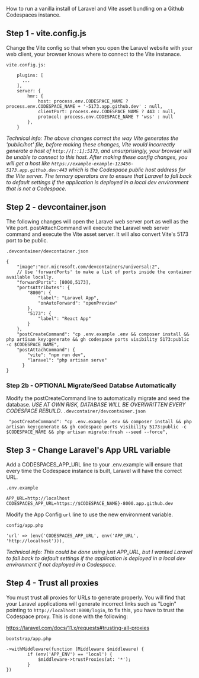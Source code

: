 How to run a vanilla install of Laravel and Vite asset bundling on a Github Codespaces instance.

## Step 1 - vite.config.js

Change the Vite config so that when you open the Laravel website with your web client, your browser knows where to connect to the Vite instanace.

`vite.config.js:`
```
    plugins: [
      ...
    ],
    server: {
        hmr: {
            host: process.env.CODESPACE_NAME ? process.env.CODESPACE_NAME + '-5173.app.github.dev' : null,
            clientPort: process.env.CODESPACE_NAME ? 443 : null,
            protocol: process.env.CODESPACE_NAME ? 'wss' : null
        },
    }
```

*Technical info: The above changes correct the way Vite generates the 'public/hot' file, before making these changes, Vite would incorrectly generate a host of `http://[::1]:5173`, and unsurprisingly, your browser will be unable to connect to this host. After making these config changes, you will get a host like `https://example-example-123456-5173.app.github.dev:443` which is the Codespace public host address for the Vite server. The ternary operators are to ensure that Laravel to fall back to default settings if the application is deployed in a local dev environment that is not a Codespace.*

## Step 2 - devcontainer.json

The following changes will open the Laravel web server port as well as the Vite port. postAttachCommand will execute the Laravel web server command and execute the Vite asset server. It will also convert Vite's 5173 port to be public.

`.devcontainer/devcontainer.json`
```
{
    "image":"mcr.microsoft.com/devcontainers/universal:2",
    // Use 'forwardPorts' to make a list of ports inside the container available locally.
    "forwardPorts": [8000,5173],
	"portsAttributes": {
		"8000": {
			"label": "Laravel App",
            "onAutoForward": "openPreview"
		},
		"5173": {
			"label": "React App"
		}
	},
    "postCreateCommand": "cp .env.example .env && composer install && php artisan key:generate && gh codespace ports visibility 5173:public -c $CODESPACE_NAME",
	"postAttachCommand": {
		"vite": "npm run dev",
		"laravel": "php artisan serve"
	  }
}
```

### Step 2b - OPTIONAL Migrate/Seed Databse Automatically

Modify the postCreateCommand line to automatically migrate and seed the database. *USE AT OWN RISK, DATABASE WILL BE OVERWRITTEN EVERY CODESPACE REBUILD*.
`.devcontainer/devcontainer.json`
```
 "postCreateCommand": "cp .env.example .env && composer install && php artisan key:generate && gh codespace ports visibility 5173:public -c $CODESPACE_NAME && php artisan migrate:fresh --seed --force",
```

## Step 3 - Change Laravel's App URL variable

Add a CODESPACES_APP_URL line to your .env.example will ensure that every time the Codespace instance is built, Laravel will have the correct URL.

`.env.example`
```
APP_URL=http://localhost
CODESPACES_APP_URL=https://$CODESPACE_NAME}-8000.app.github.dev
```

Modify the App Config `url` line to use the new environment variable.

`config/app.php`
```
'url' => (env('CODESPACES_APP_URL', env('APP_URL', 'http://localhost'))),
```

*Technical info: This could be done using just APP_URL, but I wanted Laravel to fall back to default settings if the application is deployed in a local dev environment if not deployed in a Codespace.*

## Step 4 - Trust all proxies

You must trust all proxies for URLs to generate properly. You will find that your Laravel applications will generate incorrect links such as "Login" pointing to `http://localhost:8000/login`, to fix this, you have to trust the Codespace proxy. This is done with the following:

https://laravel.com/docs/11.x/requests#trusting-all-proxies

`bootstrap/app.php`
```
->withMiddleware(function (Middleware $middleware) {
        if (env('APP_ENV') == 'local') {
            $middleware->trustProxies(at: '*');
        }
})
```
